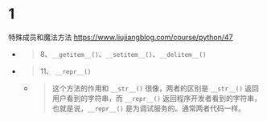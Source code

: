 
# 1

特殊成员和魔法方法 https://www.liujiangblog.com/course/python/47
- > 8、`__getitem__()`、`__setitem__()`、`__delitem__()`
- > 11、 `__repr__()`
  * > 这个方法的作用和 `__str__()` 很像，两者的区别是 `__str__()` 返回用户看到的字符串，而 `__repr__()` 返回程序开发者看到的字符串，也就是说，`__repr__()` 是为调试服务的。通常两者代码一样。
